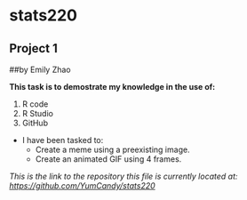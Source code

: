 # stats220
## Project 1
##by Emily Zhao

**This task is to demostrate my knowledge in the use of:**
1) R code
2) R Studio
3) GitHub

* I have been tasked to:
  + Create a meme using a preexisting image.
  + Create an animated GIF using 4 frames.

*This is the link to the repository this file is currently located at: <https://github.com/YumCandy/stats220>*
